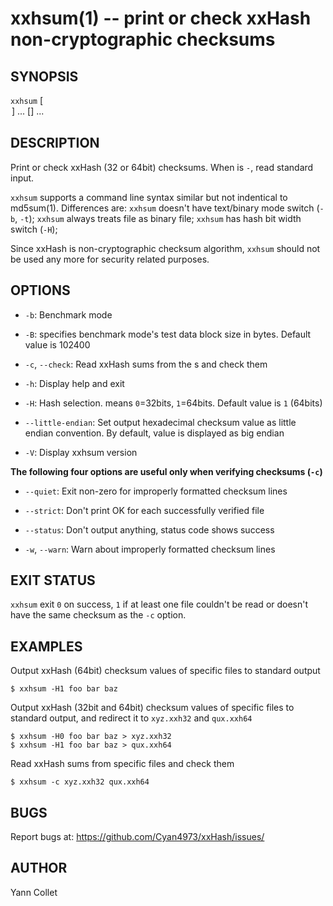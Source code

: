 xxhsum(1) -- print or check xxHash non-cryptographic checksums
==============================================================

SYNOPSIS
--------

`xxhsum` [<OPTION>] ... [<FILE>] ...

DESCRIPTION
-----------

Print or check xxHash (32 or 64bit) checksums.  When <FILE> is `-`, read
standard input.

`xxhsum` supports a command line syntax similar but not indentical to
md5sum(1).  Differences are: `xxhsum` doesn't have text/binary mode switch
(`-b`, `-t`);  `xxhsum` always treats file as binary file;  `xxhsum` has hash
bit width switch (`-H`);

Since xxHash is non-cryptographic checksum algorithm, `xxhsum` should not be
used any more for security related purposes.

OPTIONS
-------

* `-b`:
  Benchmark mode

* `-B`<BLOCKSIZE>:
  <BLOCKSIZE> specifies benchmark mode's test data block size in bytes.
  Default value is 102400

* `-c`, `--check`:
  Read xxHash sums from the <FILE>s and check them

* `-h`:
  Display help and exit

* `-H`<HASHTYPE>:
  Hash selection.  <HASHTYPE> means `0`=32bits, `1`=64bits.
  Default value is `1` (64bits)

* `--little-endian`:
  Set output hexadecimal checksum value as little endian convention.
  By default, value is displayed as big endian

* `-V`:
  Display xxhsum version

**The following four options are useful only when verifying checksums (`-c`)**

* `--quiet`:
  Exit non-zero for improperly formatted checksum lines

* `--strict`:
  Don't print OK for each successfully verified file

* `--status`:
  Don't output anything, status code shows success

* `-w`, `--warn`:
  Warn about improperly formatted checksum lines

EXIT STATUS
-----------

`xxhsum` exit `0` on success, `1` if at least one file couldn't be read or
doesn't have the same checksum as the `-c` option.

EXAMPLES
--------

Output xxHash (64bit) checksum values of specific files to standard output

    $ xxhsum -H1 foo bar baz

Output xxHash (32bit and 64bit) checksum values of specific files to standard
output, and redirect it to `xyz.xxh32` and `qux.xxh64`

    $ xxhsum -H0 foo bar baz > xyz.xxh32
    $ xxhsum -H1 foo bar baz > qux.xxh64

Read xxHash sums from specific files and check them

    $ xxhsum -c xyz.xxh32 qux.xxh64

BUGS
----

Report bugs at: https://github.com/Cyan4973/xxHash/issues/

AUTHOR
------

Yann Collet
